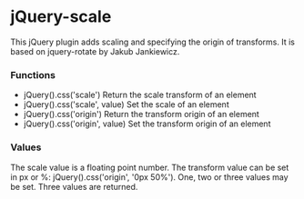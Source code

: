 jQuery-scale
============

This jQuery plugin adds scaling and specifying the origin of
transforms. It is based on jquery-rotate by Jakub Jankiewicz.

### Functions

  * jQuery(<element>).css('scale') Return the scale transform of an
    element
  * jQuery(<element>).css('scale', value) Set the scale of an element
  * jQuery(<element>).css('origin') Return the transform origin of an
    element
  * jQuery(<element>).css('origin', value) Set the transform
    origin of an element

### Values

The scale value is a floating point number. The transform value can be
set in px or %: jQuery(<element>).css('origin', '0px 50%'). One, two
or three values may be set. Three values are returned.
